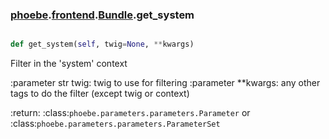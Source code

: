 ### [phoebe](phoebe.md).[frontend](phoebe.frontend.md).[Bundle](phoebe.frontend.Bundle.md).get_system

```py

def get_system(self, twig=None, **kwargs)

```



Filter in the 'system' context

:parameter str twig: twig to use for filtering
:parameter **kwargs: any other tags to do the filter
    (except twig or context)

:return: :class:`phoebe.parameters.parameters.Parameter` or
    :class:`phoebe.parameters.parameters.ParameterSet`

